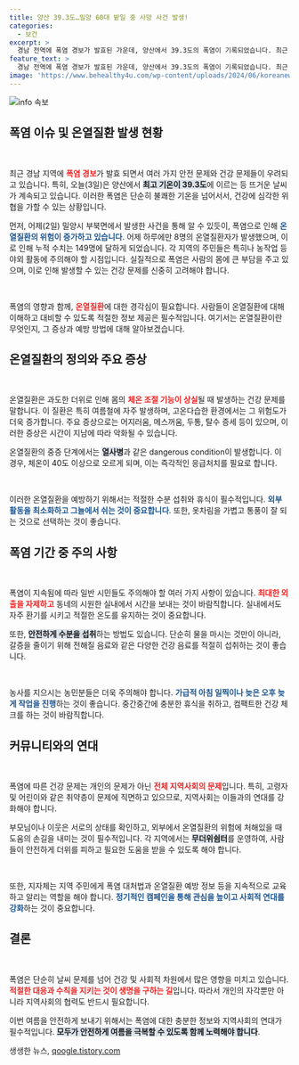 ```yaml
---
title: 양산 39.3도…밀양 60대 밭일 중 사망 사건 발생!
categories:
  - 보건
excerpt: >
  경남 전역에 폭염 경보가 발효된 가운데, 양산에서 39.3도의 폭염이 기록되었습니다. 최근 열사병으로 인한 사망 소식이 전해지며, 경각심이 필요합니다!
feature_text: >
  경남 전역에 폭염 경보가 발효된 가운데, 양산에서 39.3도의 폭염이 기록되었습니다. 최근 열사병으로 인한 사망 소식이 전해지며, 경각심이 필요합니다!
image: 'https://www.behealthy4u.com/wp-content/uploads/2024/06/koreanews.jpg'
---
```


<p><img src="https://www.behealthy4u.com/wp-content/uploads/2024/06/koreanews.jpg" alt="info 속보" /></p>

<h2 data-ke-size="size26">폭염 이슈 및 온열질환 발생 현황</h2>

<p data-ke-size="size16">&nbsp;</p>

<p>최근 경남 지역에 <b><span style="color: #ee2323;">폭염 경보</span></b>가 발효 되면서 여러 가지 안전 문제와 건강 문제들이 우려되고 있습니다. 특히, 오늘(3일)은 양산에서 <b><span style="background-color: #21538527;">최고 기온이 39.3도</span></b>에 이르는 등 뜨거운 날씨가 계속되고 있습니다. 이러한 폭염은 단순히 불쾌한 기온을 넘어서서, 건강에 심각한 위협을 가할 수 있는 상황입니다. </p>

<p>먼저, 어제(2일) 밀양시 부북면에서 발생한 사건을 통해 알 수 있듯이, 폭염으로 인해 <b><span style="color: #1a5490;">온열질환의 위험이 증가하고 있습니다</span></b>. 어제 하루에만 8명의 온열질환자가 발생했으며, 이로 인해 누적 수치는 149명에 달하게 되었습니다. 각 지역의 주민들은 특히나 농작업 등 야외 활동에 주의해야 할 시점입니다. 실질적으로 폭염은 사람의 몸에 큰 부담을 주고 있으며, 이로 인해 발생할 수 있는 건강 문제를 신중히 고려해야 합니다.</p>

<p data-ke-size="size16">&nbsp;</p>

<p>폭염의 영향과 함께, <b><span style="color: #ee2323;">온열질환</span></b>에 대한 경각심이 필요합니다. 사람들이 온열질환에 대해 이해하고 대비할 수 있도록 적절한 정보 제공은 필수적입니다. 여기서는 온열질환이란 무엇인지, 그 증상과 예방 방법에 대해 알아보겠습니다.</p>

<h2 data-ke-size="size26">온열질환의 정의와 주요 증상</h2>

<p data-ke-size="size16">&nbsp;</p>

<p>온열질환은 과도한 더위로 인해 몸의 <b><span style="color: #ee2323;">체온 조절 기능이 상실</span></b>될 때 발생하는 건강 문제를 말합니다. 이 질환은 특히 여름철에 자주 발생하며, 고온다습한 환경에서는 그 위험도가 더욱 증가합니다. 주요 증상으로는 어지러움, 메스꺼움, 두통, 탈수 증세 등이 있으며, 이러한 증상은 시간이 지남에 따라 악화될 수 있습니다. </p>

<p>온열질환의 중증 단계에서는 <b><span style="background-color: #21538527;">열사병</span></b>과 같은 dangerous condition이 발생합니다. 이 경우, 체온이 40도 이상으로 오르게 되며, 이는 즉각적인 응급처치를 필요로 합니다. </p>

<p data-ke-size="size16">&nbsp;</p>

<p>이러한 온열질환을 예방하기 위해서는 적절한 수분 섭취와 휴식이 필수적입니다. <b><span style="color: #1a5490;">외부 활동을 최소화하고 그늘에서 쉬는 것이 중요합니다</span></b>. 또한, 옷차림을 가볍고 통풍이 잘 되는 것으로 선택하는 것이 좋습니다.</p>

<h2 data-ke-size="size26">폭염 기간 중 주의 사항</h2>

<p data-ke-size="size16">&nbsp;</p>

<p>폭염이 지속됨에 따라 일반 시민들도 주의해야 할 여러 가지 사항이 있습니다. <b><span style="color: #ee2323;">최대한 외출을 자제하고</span></b> 동네의 시원한 실내에서 시간을 보내는 것이 바람직합니다. 실내에서도 자주 환기를 시키고 적절한 온도를 유지하는 것이 중요합니다. </p>

<p>또한, <b><span style="background-color: #21538527;">안전하게 수분을 섭취</span></b>하는 방법도 있습니다. 단순히 물을 마시는 것만이 아니라, 갈증을 줄이기 위해 전해질 음료와 같은 다양한 건강 음료를 적절히 섭취하는 것이 좋습니다. </p>

<p data-ke-size="size16">&nbsp;</p>

<p>농사를 지으시는 농민분들은 더욱 주의해야 합니다. <b><span style="color: #1a5490;">가급적 아침 일찍이나 늦은 오후 늦게 작업을 진행</span></b>하는 것이 좋습니다. 중간중간에 충분한 휴식을 취하고, 컴팩트한 건강 체크를 하는 것이 바람직합니다.</p>

<h2 data-ke-size="size26">커뮤니티와의 연대</h2>

<p data-ke-size="size16">&nbsp;</p>

<p>폭염에 따른 건강 문제는 개인의 문제가 아닌 <b><span style="color: #ee2323;">전체 지역사회의 문제</span></b>입니다. 특히, 고령자 및 어린이와 같은 취약층이 문제에 직면하고 있으므로, 지역사회는 이들과의 연대를 강화해야 합니다. </p>

<p>부모님이나 이웃은 서로의 상태를 확인하고, 외부에서 온열질환의 위험에 처해있을 때 도움의 손길을 내미는 것이 필수적입니다. 각 지역에서는 <b><span style="background-color: #21538527;">무더위쉼터</span></b>를 운영하여, 사람들이 안전하게 더위를 피하고 필요한 도움을 받을 수 있도록 해야 합니다. </p>

<p data-ke-size="size16">&nbsp;</p>

<p>또한, 지자체는 지역 주민에게 폭염 대처법과 온열질환 예방 정보 등을 지속적으로 교육하고 알리는 역할을 해야 합니다. <b><span style="color: #1a5490;">정기적인 캠페인을 통해 관심을 높이고 사회적 연대를 강화</span></b>하는 것이 중요합니다.</p>

<h2 data-ke-size="size26">결론</h2>

<p data-ke-size="size16">&nbsp;</p>

<p>폭염은 단순히 날씨 문제를 넘어 건강 및 사회적 차원에서 많은 영향을 미치고 있습니다. <b><span style="color: #ee2323;">적절한 대응과 수칙을 지키는 것이 생명을 구하는 길</span></b>입니다. 따라서 개인의 자각뿐만 아니라 지역사회의 협력도 반드시 필요합니다. </p>

<p>이번 여름을 안전하게 보내기 위해서는 폭염에 대한 충분한 정보와 지역사회의 연대가 필수적입니다. <b><span style="background-color: #21538527;">모두가 안전하게 여름을 극복할 수 있도록 함께 노력해야 합니다</span></b>.</p>
생생한 뉴스, <a href="https://qoogle.tistory.com" rel="dofollow">qoogle.tistory.com</a>


